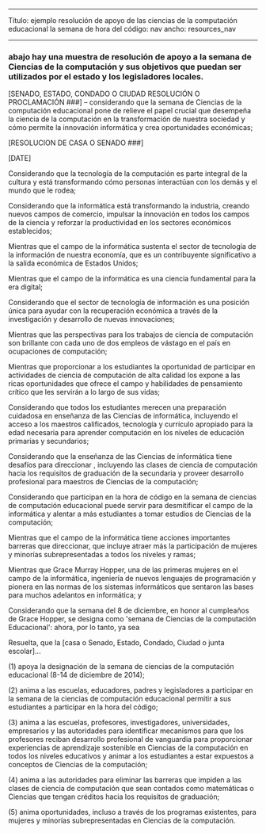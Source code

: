 * * *

Título: ejemplo resolución de apoyo de las ciencias de la computación educacional la semana de hora del código: nav ancho: resources_nav

* * *

### abajo hay una muestra de resolución de apoyo a la semana de Ciencias de la computación y sus objetivos que puedan ser utilizados por el estado y los legisladores locales.

  
[SENADO, ESTADO, CONDADO O CIUDAD RESOLUCIÓN O PROCLAMACIÓN ###] – considerando que la semana de Ciencias de la computación educacional pone de relieve el papel crucial que desempeña la ciencia de la computación en la transformación de nuestra sociedad y cómo permite la innovación informática y crea oportunidades económicas;

[RESOLUCION DE CASA O SENADO ###]

[DATE]

Considerando que la tecnología de la computación es parte integral de la cultura y está transformando cómo personas interactúan con los demás y el mundo que le rodea;

Considerando que la informática está transformando la industria, creando nuevos campos de comercio, impulsar la innovación en todos los campos de la ciencia y reforzar la productividad en los sectores económicos establecidos;

Mientras que el campo de la informática sustenta el sector de tecnología de la información de nuestra economía, que es un contribuyente significativo a la salida económica de Estados Unidos;

Mientras que el campo de la informática es una ciencia fundamental para la era digital;

Considerando que el sector de tecnología de información es una posición única para ayudar con la recuperación económica a través de la investigación y desarrollo de nuevas innovaciones;

Mientras que las perspectivas para los trabajos de ciencia de computación son brillante con cada uno de dos empleos de vástago en el país en ocupaciones de computación;

Mientras que proporcionar a los estudiantes la oportunidad de participar en actividades de ciencia de computación de alta calidad los expone a las ricas oportunidades que ofrece el campo y habilidades de pensamiento crítico que les servirán a lo largo de sus vidas;

Considerando que todos los estudiantes merecen una preparación cuidadosa en enseñanza de las Ciencias de informática, incluyendo el acceso a los maestros calificados, tecnología y currículo apropiado para la edad necesaria para aprender computación en los niveles de educación primarias y secundarios;

Considerando que la enseñanza de las Ciencias de informática tiene desafíos para direccionar , incluyendo las clases de ciencia de computación hacia los requisitos de graduación de la secundaria y proveer desarrollo profesional para maestros de Ciencias de la computación;

Considerando que participan en la hora de código en la semana de ciencias de computación educacional puede servir para desmitificar el campo de la informática y alentar a más estudiantes a tomar estudios de Ciencias de la computación;

Mientras que el campo de la informática tiene acciones importantes barreras que direccionar, que incluye atraer más la participación de mujeres y minorías subrepresentadas a todos los niveles y ramas;

Mientras que Grace Murray Hopper, una de las primeras mujeres en el campo de la informática, ingeniería de nuevos lenguajes de programación y pionera en las normas de los sistemas informáticos que sentaron las bases para muchos adelantos en informática; y

Considerando que la semana del 8 de diciembre, en honor al cumpleaños de Grace Hopper, se designa como 'semana de Ciencias de la computación Educacional': ahora, por lo tanto, ya sea

Resuelta, que la [casa o Senado, Estado, Condado, Ciudad o junta escolar]...

(1) apoya la designación de la semana de ciencias de la computación educacional (8-14 de diciembre de 2014);

(2) anima a las escuelas, educadores, padres y legisladores a participar en la semana de la ciencias de computación educacional permitir a sus estudiantes a participar en la hora del código;

(3) anima a las escuelas, profesores, investigadores, universidades, empresarios y las autoridades para identificar mecanismos para que los profesores reciban desarrollo profesional de vanguardia para proporcionar experiencias de aprendizaje sostenible en Ciencias de la computación en todos los niveles educativos y animar a los estudiantes a estar expuestos a conceptos de Ciencias de la computación;

(4) anima a las autoridades para eliminar las barreras que impiden a las clases de ciencia de computación que sean contados como matemáticas o Ciencias que tengan créditos hacia los requisitos de graduación;

(5) anima oportunidades, incluso a través de los programas existentes, para mujeres y minorías subrepresentadas en Ciencias de la computación.